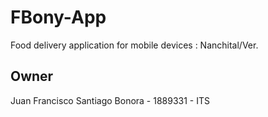 # FBony-App
Food delivery application for mobile devices : Nanchital/Ver.

## Owner
Juan Francisco Santiago Bonora - 1889331 - ITS
